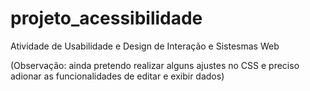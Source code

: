 # projeto_acessibilidade

Atividade de Usabilidade e Design de Interação e Sistesmas Web

(Observação: ainda pretendo realizar alguns ajustes no CSS e preciso adionar as funcionalidades de editar e exibir dados)
